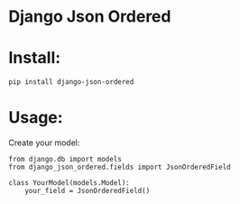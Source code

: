 Django Json Ordered
====================

# Install:
    pip install django-json-ordered

# Usage:

Create your model:

    from django.db import models
    from django_json_ordered.fields import JsonOrderedField

    class YourModel(models.Model):
        your_field = JsonOrderedField()
